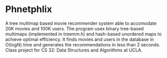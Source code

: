 # Phnetphlix
A tree multimap based movie recommender system able to accomodate 20K movies and 100K users. The program uses binary tree-based multimaps (implemented in treemm.h) and hash-based unordered maps to achieve optimal efficiency. It finds movies and users in the database in O(logN) time and generates the recommendations in less than 2 seconds. Class project for CS 32: Data Structures and Algorithms at UCLA.
